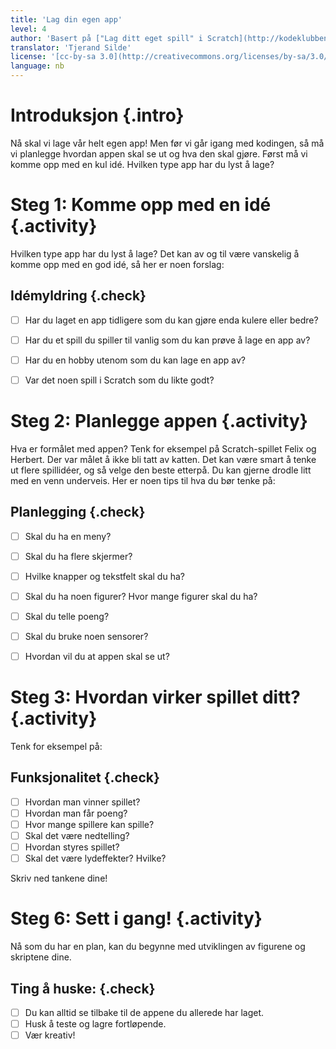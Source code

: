 ```yaml
---
title: 'Lag din egen app'
level: 4
author: 'Basert på ["Lag ditt eget spill" i Scratch](http://kodeklubben.github.io/scratch/lag_ditt_eget_spill/lag_ditt_eget_spill.html)'
translator: 'Tjerand Silde'
license: '[cc-by-sa 3.0](http://creativecommons.org/licenses/by-sa/3.0/)'
language: nb
---
```


# Introduksjon {.intro}

Nå skal vi lage vår helt egen app! Men før vi går igang med kodingen,
så må vi planlegge hvordan appen skal se ut og hva den skal gjøre.
Først må vi komme opp med en kul idé. Hvilken type app har du lyst å lage?


# Steg 1: Komme opp med en idé {.activity}

Hvilken type app har du lyst å lage? Det kan av og til være vanskelig å
komme opp med en god idé, så her er noen forslag:

##  Idémyldring {.check}

- [ ] Har du laget en app tidligere som du kan gjøre enda kulere eller bedre?
- [ ] Har du et spill du spiller til vanlig som du kan prøve å lage en app av?
- [ ] Har du en hobby utenom som du kan lage en app av?
- [ ] Var det noen spill i Scratch som du likte godt?


# Steg 2: Planlegge appen {.activity}

Hva er formålet med appen? Tenk for eksempel på Scratch-spillet Felix og
Herbert. Der var målet å ikke bli tatt av katten. Det kan være smart å tenke ut
flere spillidéer, og så velge den beste etterpå. Du kan gjerne drodle litt med
en venn underveis. Her er noen tips til hva du bør tenke på:

## Planlegging {.check}

- [ ] Skal du ha en meny?
- [ ] Skal du ha flere skjermer?
- [ ] Hvilke knapper og tekstfelt skal du ha?
- [ ] Skal du ha noen figurer? Hvor mange figurer skal du ha?
- [ ] Skal du telle poeng?
- [ ] Skal du bruke noen sensorer?
- [ ] Hvordan vil du at appen skal se ut?


# Steg 3: Hvordan virker spillet ditt? {.activity}

Tenk for eksempel på:

## Funksjonalitet {.check}

- [ ] Hvordan man vinner spillet?
- [ ] Hvordan man får poeng?
- [ ] Hvor mange spillere kan spille?
- [ ] Skal det være nedtelling?
- [ ] Hvordan styres spillet?
- [ ] Skal det være lydeffekter? Hvilke?

Skriv ned tankene dine!

# Steg 6: Sett i gang! {.activity}

Nå som du har en plan, kan du begynne med utviklingen av figurene og skriptene
dine.

## Ting å huske: {.check}

- [ ] Du kan alltid se tilbake til de appene du allerede har laget.
- [ ] Husk å teste og lagre fortløpende.
- [ ] Vær kreativ!
